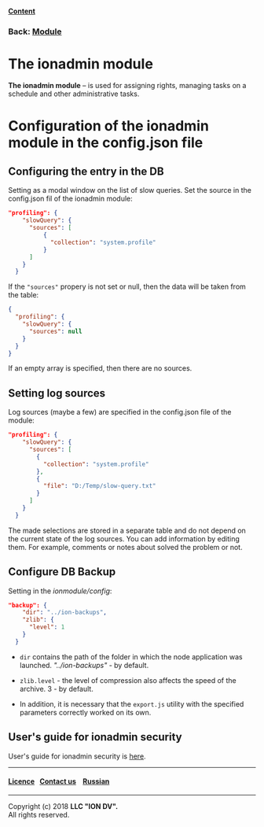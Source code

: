 #### [Content](/docs/en/index.md)

### Back: [Module](modules.md)

# The ionadmin module

**The ionadmin module** –  is used for assigning rights, managing tasks on a schedule and other administrative tasks.

# Configuration of the ionadmin module in the config.json file 

## Configuring the entry in the DB

Setting as a modal window on the list of slow queries.
Set the source in the config.json fil of the ionadmin module:

```json
"profiling": {
    "slowQuery": {
      "sources": [
          {
            "collection": "system.profile"
          }
      ]
    }
  }
```

If the `"sources"` propery is not set or null, then the data will be taken from the table:

```json
{ 
  "profiling": {
    "slowQuery": {
      "sources": null
    }
  }
}
```

If an empty array is specified, then there are no sources.

## Setting log sources

Log sources (maybe a few) are specified in the config.json file of the module:

```json
"profiling": {
    "slowQuery": {
      "sources": [
        {
          "collection": "system.profile"
        },
        {
          "file": "D:/Temp/slow-query.txt"
        }
      ]
    }
  }
```
The made selections are stored in a separate table and do not depend on the current state of the log sources. You can add information by editing them. For example, comments or notes about solved the problem or not.

## Configure DB Backup

Setting in the *ionmodule/config*:
```json
"backup": {
    "dir": "../ion-backups",
    "zlib": {
      "level": 1
    }
  }
```
* `dir` contains the path of the folder in which the node application was launched. *"../ion-backups"* - by default.

* `zlib.level` - the level of compression also affects the speed of the archive. 3 - by default.

* In addition, it is necessary that the `export.js` utility with the specified parameters correctly worked on its own.

## User's guide for ionadmin security

User's guide for ionadmin security is [here](admin_security.md).

--------------------------------------------------------------------------  


 #### [Licence](/LICENSE)&ensp;  [Contact us](https://iondv.com/portal/contacts) &ensp;  [Russian](/docs/ru/3_modules_description/admin.md) &ensp;
<div><img src="https://mc.iondv.com/watch/local/docs/framework" style="position:absolute; left:-9999px;" height=1 width=1 alt="iondv metrics"></div>       



--------------------------------------------------------------------------  

Copyright (c) 2018 **LLC "ION DV".**   
All rights reserved. 

